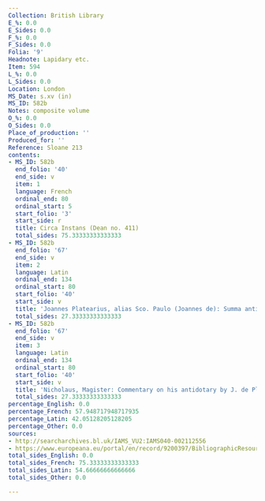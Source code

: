 ```yaml
---
Collection: British Library
E_%: 0.0
E_Sides: 0.0
F_%: 0.0
F_Sides: 0.0
Folia: '9'
Headnote: Lapidary etc.
Item: 594
L_%: 0.0
L_Sides: 0.0
Location: London
MS_Date: s.xv (in)
MS_ID: 582b
Notes: composite volume
O_%: 0.0
O_Sides: 0.0
Place_of_production: ''
Produced_for: ''
Reference: Sloane 213
contents:
- MS_ID: 582b
  end_folio: '40'
  end_side: v
  item: 1
  language: French
  ordinal_end: 80
  ordinal_start: 5
  start_folio: '3'
  start_side: r
  title: Circa Instans (Dean no. 411)
  total_sides: 75.33333333333333
- MS_ID: 582b
  end_folio: '67'
  end_side: v
  item: 2
  language: Latin
  ordinal_end: 134
  ordinal_start: 80
  start_folio: '40'
  start_side: v
  title: 'Joannes Platearius, alias Sco. Paulo (Joannes de): Summa antidotarii Nicholai'
  total_sides: 27.33333333333333
- MS_ID: 582b
  end_folio: '67'
  end_side: v
  item: 3
  language: Latin
  ordinal_end: 134
  ordinal_start: 80
  start_folio: '40'
  start_side: v
  title: 'Nicholaus, Magister: Commentary on his antidotary by J. de Plateariis'
  total_sides: 27.33333333333333
percentage_English: 0.0
percentage_French: 57.948717948717935
percentage_Latin: 42.05128205128205
percentage_Other: 0.0
sources:
- http://searcharchives.bl.uk/IAMS_VU2:IAMS040-002112556
- https://www.europeana.eu/portal/en/record/9200397/BibliographicResource_3000126271714.html
total_sides_English: 0.0
total_sides_French: 75.33333333333333
total_sides_Latin: 54.66666666666666
total_sides_Other: 0.0

---
```


